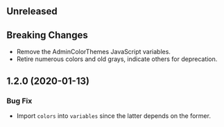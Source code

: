<!-- Learn how to maintain this file at https://github.com/WordPress/gutenberg/tree/master/packages#maintaining-changelogs. -->

## Unreleased

## Breaking Changes

- Remove the AdminColorThemes JavaScript variables.
- Retire numerous colors and old grays, indicate others for deprecation.

## 1.2.0 (2020-01-13)

### Bug Fix

- Import `colors` into `variables` since the latter depends on the former.
